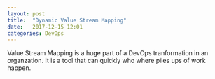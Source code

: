 ```yaml
---
layout: post
title:  "Dynamic Value Stream Mapping"
date:   2017-12-15 12:01
categories: DevOps
---
```


Value Stream Mapping is a huge part of a DevOps tranformation in an organzation. It is a tool that can quickly who where piles ups of work happen.
